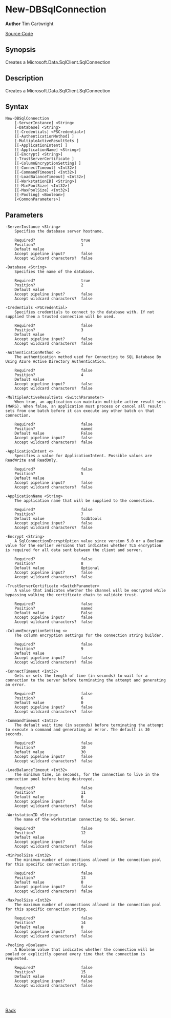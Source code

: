 # New-DBSqlConnection
**Author** Tim Cartwright

[Source Code](/tcdbtools/functions/ado/New-DBSqlConnection.ps1)

## Synopsis
Creates a Microsoft.Data.SqlClient.SqlConnection

## Description
Creates a Microsoft.Data.SqlClient.SqlConnection

## Syntax
    New-DBSqlConnection 
        [-ServerInstance] <String> 
        [-Database] <String> 
        [[-Credentials] <PSCredential>] 
        [[-AuthenticationMethod] ] 
        [-MultipleActiveResultSets ] 
        [[-ApplicationIntent] ] 
        [[-ApplicationName] <String>] 
        [[-Encrypt] <String>] 
        [-TrustServerCertificate ] 
        [[-ColumnEncryptionSetting] ] 
        [[-ConnectTimeout] <Int32>] 
        [[-CommandTimeout] <Int32>] 
        [[-LoadBalanceTimeout] <Int32>] 
        [[-WorkstationID] <String>] 
        [[-MinPoolSize] <Int32>] 
        [[-MaxPoolSize] <Int32>] 
        [[-Pooling] <Boolean>] 
        [<CommonParameters>]

## Parameters
    -ServerInstance <String>
        Specifies the database server hostname.

        Required?                    true
        Position?                    1
        Default value                
        Accept pipeline input?       false
        Accept wildcard characters?  false

    -Database <String>
        Specifies the name of the database.

        Required?                    true
        Position?                    2
        Default value                
        Accept pipeline input?       false
        Accept wildcard characters?  false

    -Credentials <PSCredential>
        Specifies credentials to connect to the database with. If not supplied then a trusted connection will be used.

        Required?                    false
        Position?                    3
        Default value                
        Accept pipeline input?       false
        Accept wildcard characters?  false

    -AuthenticationMethod <>
        The authentication method used for Connecting to SQL Database By Using Azure Active Directory Authentication.

        Required?                    false
        Position?                    4
        Default value                
        Accept pipeline input?       false
        Accept wildcard characters?  false

    -MultipleActiveResultSets <SwitchParameter>
        When true, an application can maintain multiple active result sets (MARS). When false, an application must process or cancel all result sets from one batch before it can execute any other batch on that connection.

        Required?                    false
        Position?                    named
        Default value                False
        Accept pipeline input?       false
        Accept wildcard characters?  false

    -ApplicationIntent <>
        Specifies a value for ApplicationIntent. Possible values are ReadWrite and ReadOnly.

        Required?                    false
        Position?                    5
        Default value                
        Accept pipeline input?       false
        Accept wildcard characters?  false

    -ApplicationName <String>
        The application name that will be supplied to the connection.

        Required?                    false
        Position?                    7
        Default value                tcdbtools
        Accept pipeline input?       false
        Accept wildcard characters?  false

    -Encrypt <String>
        A SqlConnectionEncryptOption value since version 5.0 or a Boolean value for the earlier versions that indicates whether TLS encryption is required for all data sent between the client and server.

        Required?                    false
        Position?                    8
        Default value                Optional
        Accept pipeline input?       false
        Accept wildcard characters?  false

    -TrustServerCertificate <SwitchParameter>
        A value that indicates whether the channel will be encrypted while bypassing walking the certificate chain to validate trust.

        Required?                    false
        Position?                    named
        Default value                False
        Accept pipeline input?       false
        Accept wildcard characters?  false

    -ColumnEncryptionSetting <>
        The column encryption settings for the connection string builder.

        Required?                    false
        Position?                    9
        Default value                
        Accept pipeline input?       false
        Accept wildcard characters?  false

    -ConnectTimeout <Int32>
        Gets or sets the length of time (in seconds) to wait for a connection to the server before terminating the attempt and generating an error.

        Required?                    false
        Position?                    6
        Default value                0
        Accept pipeline input?       false
        Accept wildcard characters?  false

    -CommandTimeout <Int32>
        The default wait time (in seconds) before terminating the attempt to execute a command and generating an error. The default is 30 seconds.

        Required?                    false
        Position?                    10
        Default value                30
        Accept pipeline input?       false
        Accept wildcard characters?  false

    -LoadBalanceTimeout <Int32>
        The minimum time, in seconds, for the connection to live in the connection pool before being destroyed.

        Required?                    false
        Position?                    11
        Default value                0
        Accept pipeline input?       false
        Accept wildcard characters?  false

    -WorkstationID <String>
        The name of the workstation connecting to SQL Server.

        Required?                    false
        Position?                    12
        Default value                
        Accept pipeline input?       false
        Accept wildcard characters?  false

    -MinPoolSize <Int32>
        The minimum number of connections allowed in the connection pool for this specific connection string.

        Required?                    false
        Position?                    13
        Default value                0
        Accept pipeline input?       false
        Accept wildcard characters?  false

    -MaxPoolSize <Int32>
        The maximum number of connections allowed in the connection pool for this specific connection string.

        Required?                    false
        Position?                    14
        Default value                0
        Accept pipeline input?       false
        Accept wildcard characters?  false

    -Pooling <Boolean>
        A Boolean value that indicates whether the connection will be pooled or explicitly opened every time that the connection is requested.

        Required?                    false
        Position?                    15
        Default value                False
        Accept pipeline input?       false
        Accept wildcard characters?  false

<br/>
<br/>
  
[Back](/README.md)
